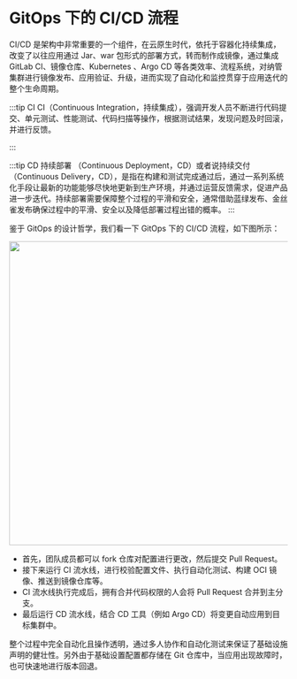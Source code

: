 # GitOps 下的 CI/CD 流程

CI/CD 是架构中非常重要的一个组件，在云原生时代，依托于容器化持续集成，改变了以往应用通过 Jar、war 包形式的部署方式，转而制作成镜像，通过集成 GitLab CI、镜像仓库、Kubernetes 、Argo CD 等各类效率、流程系统，对纳管集群进行镜像发布、应用验证、升级，进而实现了自动化和监控贯穿于应用迭代的整个生命周期。

:::tip CI
CI（Continuous Integration，持续集成），强调开发人员不断进行代码提交、单元测试、性能测试、代码扫描等操作，根据测试结果，发现问题及时回滚，并进行反馈。

:::

:::tip CD
持续部署 （Continuous Deployment，CD）或者说持续交付（Continuous Delivery，CD），是指在构建和测试完成通过后，通过一系列系统化手段让最新的功能能够尽快地更新到生产环境，并通过运营反馈需求，促进产品进一步迭代。持续部署需要保障整个过程的平滑和安全，通常借助蓝绿发布、金丝雀发布确保过程中的平滑、安全以及降低部署过程出错的概率。
:::

鉴于 GitOps 的设计哲学，我们看一下 GitOps 下的 CI/CD 流程，如下图所示：

<div  align="center">
  <img src="../assets/gitops-workflow.webp" width = "550"  align=center />
</div>

- 首先，团队成员都可以 fork 仓库对配置进行更改，然后提交 Pull Request。
- 接下来运行 CI 流水线，进行校验配置文件、执行自动化测试、构建 OCI 镜像、推送到镜像仓库等。
- CI 流水线执行完成后，拥有合并代码权限的人会将 Pull Request 合并到主分支。
- 最后运行 CD 流水线，结合 CD 工具（例如 Argo CD）将变更自动应用到目标集群中。

整个过程中完全自动化且操作透明，通过多人协作和自动化测试来保证了基础设施声明的健壮性。另外由于基础设置配置都存储在 Git 仓库中，当应用出现故障时，也可快速地进行版本回退。


